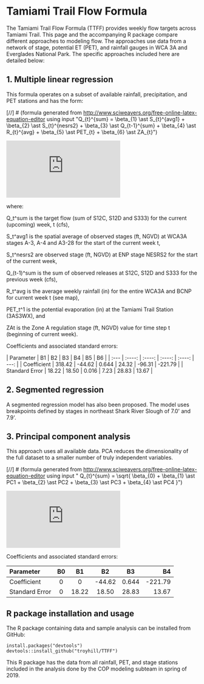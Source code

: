 # Tamiami Trail Flow Formula 
The Tamiami Trail Flow Formula (TTFF) provides weekly flow targets across Tamiami Trail. This page and the accompanying R package compare different approaches to modeling flow. The approaches use data from a network of stage, potential ET (PET), and rainfall gauges in WCA 3A and Everglades National Park. The specific approaches included here are detailed below:

## 1. Multiple linear regression

This formula operates on a subset of available rainfall, precipitation, and PET stations and has the form: 

[//] # (formula generated from http://www.sciweavers.org/free-online-latex-equation-editor using input "Q_{t}^{sum}  =  \beta_{1}    \ast  S_{t}^{avg1}  +  \beta_{2}    \ast    S_{t}^{nesrs2} + \beta_{3}   \ast Q_{t-1}^{sum}  + \beta_{4}   \ast R_{t}^{avg}  + \beta_{5}   \ast PET_{t} + \beta_{6}   \ast ZA_{t}")


![equation](http://www.sciweavers.org/tex2img.php?eq=Q_%7Bt%7D%5E%7Bsum%7D%20%20%3D%20%20%5Cbeta_%7B1%7D%20%20%20%20%5Cast%20%20S_%7Bt%7D%5E%7Bavg1%7D%20%20%2B%20%20%5Cbeta_%7B2%7D%20%20%20%20%5Cast%20%20%20%20S_%7Bt%7D%5E%7Bnesrs2%7D%20%2B%20%5Cbeta_%7B3%7D%20%20%20%5Cast%20Q_%7Bt-1%7D%5E%7Bsum%7D%20%20%2B%20%5Cbeta_%7B4%7D%20%20%20%5Cast%20R_%7Bt%7D%5E%7Bavg%7D%20%20%2B%20%5Cbeta_%7B5%7D%20%20%20%5Cast%20PET_%7Bt%7D%20%2B%20%5Cbeta_%7B6%7D%20%20%20%5Cast%20ZA_%7Bt%7D&bc=White&fc=Black&im=jpg&fs=12&ff=arev&edit=0)
 

where:

Q_t^sum is the target flow (sum of  S12C, S12D and S333) for the current (upcoming) week, t (cfs),

S_t^avg1 is the spatial average of observed stages (ft, NGVD) at WCA3A stages A-3, A-4 and A3-28 for the start of the current week t,

S_t^nesrs2 are observed stage (ft, NGVD) at ENP stage NESRS2 for the start of the current week,

Q_(t-1)^sum is the sum of observed releases at S12C, S12D and S333 for the previous week (cfs),

R_t^avg is the average weekly rainfall (in) for the entire WCA3A and BCNP for current week t (see map),

PET_t^1 is the potential evaporation (in) at the Tamiami Trail Station (3AS3WX), and

ZAt is the Zone A regulation stage (ft, NGVD) value for time step t (beginning of current week).

Coefficients and associated standard errors:

| Parameter	     | B1	   | B2	   | B3	 | B4   | B5     | B6 |
| :---            | :----: |  :----: |  :----: |  :----: |  ---: | 
| Coefficient	    | 318.42  | -44.62  | 0.644 | 24.32 | -96.31  | -221.79 |
| Standard Error  | 18.22	  | 18.50	 | 0.016 | 7.23 | 28.83  | 13.67 |



## 2. Segmented regression

A segmented regression model has also been proposed. The model uses breakpoints defined by stages in northeast Shark River Slough of 7.0' and 7.9'. 



## 3. Principal component analysis 

This approach uses all available data. PCA reduces the dimensionality of the full dataset to a smaller number of truly independent variables. 

 [//] # (formula generated from http://www.sciweavers.org/free-online-latex-equation-editor using input  " Q_{t}^{sum}  =  \sqrt{ \beta_{0} +  \beta_{1}    \ast    PC1 + \beta_{2}   \ast PC2  + \beta_{3}   \ast PC3  + \beta_{4}   \ast PC4 }")

![equation](http://www.sciweavers.org/tex2img.php?eq=Q_%7Bt%7D%5E%7Bsum%7D%20%20%3D%20%20%5Csqrt%7B%20%5Cbeta_%7B0%7D%20%2B%20%20%5Cbeta_%7B1%7D%20%20%20%20%5Cast%20%20%20%20PC1%20%2B%20%5Cbeta_%7B2%7D%20%20%20%5Cast%20PC2%20%20%2B%20%5Cbeta_%7B3%7D%20%20%20%5Cast%20PC3%20%20%2B%20%5Cbeta_%7B4%7D%20%20%20%5Cast%20PC4%20%7D&bc=White&fc=Black&im=jpg&fs=12&ff=arev&edit=0)

Coefficients and associated standard errors:

| Parameter	     | B0	  | B1	   | B2	   | B3	 | B4  
| :---           | :----:  | :----: |  :----: |  :----: | ---: | 
| Coefficient	   | 0	   | 0  | -44.62  | 0.644 | -221.79 |
| Standard Error | 0	   | 18.22	  | 18.50	 | 28.83  | 13.67 |




## R package installation and usage

The R package containing data and sample analysis can be installed from GitHub:


```
install.packages("devtools")
devtools::install_github("troyhill/TTFF")
```

This R package has the data from all rainfall, PET, and stage stations included in the analysis done by the COP modeling subteam in spring of 2019. 
